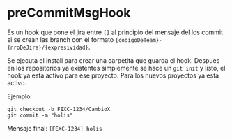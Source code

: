 # preCommitMsgHook

Es un hook que pone el jira entre `[]` al principio del mensaje del los commit si se crean las branch con el formato `{codigoDeTeam}-{nroDeJira}/{expresividad}`.

Se ejecuta el install para crear una carpetita que guarda el hook. Despues en los repositorios ya existentes simplemente se hace un `git init` y listo, el hook ya esta activo para ese proyecto. Para los nuevos proyectos ya esta activo.

Ejemplo: 

```
git checkout -b FEXC-1234/CambioX
git commit -m "holis"
```

Mensaje final: `[FEXC-1234] holis`
